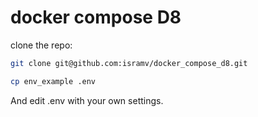 # docker compose D8

clone the repo:

```bash
git clone git@github.com:isramv/docker_compose_d8.git
```

```bash
cp env_example .env
```

And edit .env with your own settings.



